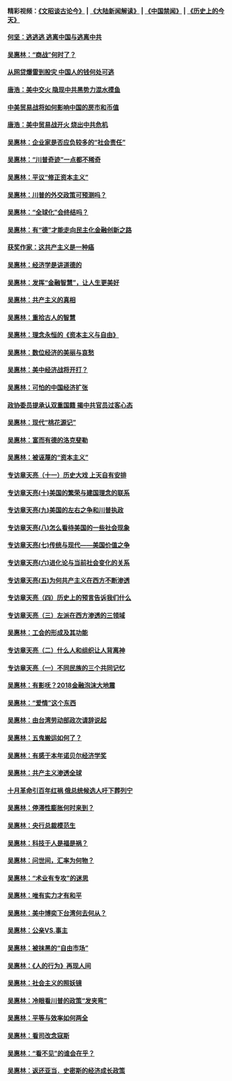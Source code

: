 #### 精彩视频：[《文昭谈古论今》](https://github.com/gfw-breaker/wenzhao/blob/master/README.md?t=11121231) | [《大陆新闻解读》](https://github.com/gfw-breaker/ntdtv-comedy/blob/master/README.md?t=11121231) | [《中国禁闻》](https://github.com/gfw-breaker/ntdtv-news/blob/master/README.md?t=11121231) | [《历史上的今天》](https://github.com/gfw-breaker/today-in-history/blob/master/README.md?t=11121231) 

#### [何坚：逃逃逃 逃离中国与逃离中共](../pages/nsc423/n10592891.md?t=11121231) 

#### [吴惠林：“商战”何时了？](../pages/nsc423/n10573558.md?t=11121231) 

#### [从网贷爆雷到股灾 中国人的钱何处可逃](../pages/nsc423/n10572800.md?t=11121231) 

#### [唐浩：美中交火 隐现中共黑势力混水摸鱼](../pages/nsc423/n10544040.md?t=11121231) 

#### [中美贸易战将如何影响中国的房市和币值](../pages/nsc423/n10543697.md?t=11121231) 

#### [唐浩：美中贸易战开火 烧出中共危机](../pages/nsc423/n10540126.md?t=11121231) 

#### [吴惠林：企业家是否应负较多的“社会责任”](../pages/nsc423/n10535022.md?t=11121231) 

#### [吴惠林：“川普奇迹”一点都不稀奇](../pages/nsc423/n10512808.md?t=11121231) 

#### [吴惠林：平议“修正资本主义”](../pages/nsc423/n10495724.md?t=11121231) 

#### [吴惠林：川普的外交政策可预测吗？](../pages/nsc423/n10462387.md?t=11121231) 

#### [吴惠林：“全球化”会终结吗？](../pages/nsc423/n10452838.md?t=11121231) 

#### [吴惠林：有“德”才能走向民主化金融创新之路](../pages/nsc423/n10432292.md?t=11121231) 

#### [获奖作家：这共产主义是一种癌](../pages/nsc423/n10431541.md?t=11121231) 

#### [吴惠林：经济学是讲道德的](../pages/nsc423/n10398014.md?t=11121231) 

#### [吴惠林：发挥“金融智慧”，让人生更美好](../pages/nsc423/n10375019.md?t=11121231) 

#### [吴惠林：共产主义的真相](../pages/nsc423/n10351394.md?t=11121231) 

#### [吴惠林：重拾古人的智慧](../pages/nsc423/n10337691.md?t=11121231) 

#### [吴惠林：理念永恒的《资本主义与自由》](../pages/nsc423/n10316274.md?t=11121231) 

#### [吴惠林：数位经济的美丽与哀愁](../pages/nsc423/n10292946.md?t=11121231) 

#### [吴惠林：美中经济战将开打？](../pages/nsc423/n10258825.md?t=11121231) 

#### [吴惠林：可怕的中国经济扩张](../pages/nsc423/n10219147.md?t=11121231) 

#### [政协委员提承认双重国籍 揭中共官员过客心态](../pages/nsc423/n10208809.md?t=11121231) 

#### [吴惠林：现代“桃花源记”](../pages/nsc423/n10185234.md?t=11121231) 

#### [吴惠林：富而有德的洛克斐勒](../pages/nsc423/n10142264.md?t=11121231) 

#### [吴惠林：被诬蔑的“资本主义”](../pages/nsc423/n10124816.md?t=11121231) 

#### [专访章天亮（十一）历史大戏 上天自有安排](../pages/nsc423/n10094905.md?t=11121231) 

#### [专访章天亮(十)美国的繁荣与建国理念的联系](../pages/nsc423/n10094899.md?t=11121231) 

#### [专访章天亮(九)美国的左右之争和川普执政](../pages/nsc423/n10094889.md?t=11121231) 

#### [专访章天亮(八)怎么看待美国的一些社会现象](../pages/nsc423/n10094857.md?t=11121231) 

#### [专访章天亮(七)传统与现代——美国价值之争](../pages/nsc423/n10093140.md?t=11121231) 

#### [专访章天亮(六)进化论与当前社会变化的关系](../pages/nsc423/n10092036.md?t=11121231) 

#### [专访章天亮(五)为何共产主义在西方不断渗透](../pages/nsc423/n10083620.md?t=11121231) 

#### [专访章天亮（四）历史上的预言告诉我们什么](../pages/nsc423/n10083606.md?t=11121231) 

#### [专访章天亮（三）左派在西方渗透的三领域](../pages/nsc423/n10081115.md?t=11121231) 

#### [吴惠林：工会的形成及其功能](../pages/nsc423/n10080633.md?t=11121231) 

#### [专访章天亮（二）什么人和组织让人背离神](../pages/nsc423/n10076637.md?t=11121231) 

#### [专访章天亮（一）不同民族的三个共同记忆](../pages/nsc423/n10074188.md?t=11121231) 

#### [吴惠林：有影呒？2018金融泡沫大地震](../pages/nsc423/n10040534.md?t=11121231) 

#### [吴惠林：“爱情”这个东西](../pages/nsc423/n10019423.md?t=11121231) 

#### [吴惠林：由台湾劳动部政次请辞说起](../pages/nsc423/n9979679.md?t=11121231) 

#### [吴惠林：五鬼搬运如何了？](../pages/nsc423/n9925338.md?t=11121231) 

#### [吴惠林：有感于本年诺贝尔经济学奖](../pages/nsc423/n9871883.md?t=11121231) 

#### [吴惠林：共产主义渗透全球](../pages/nsc423/n9812748.md?t=11121231) 

#### [十月革命引百年红祸 俄总统候选人吁下葬列宁](../pages/nsc423/n9810182.md?t=11121231) 

#### [吴惠林：停滞性膨胀何时来到？](../pages/nsc423/n9764136.md?t=11121231) 

#### [吴惠林：央行总裁模范生](../pages/nsc423/n9728134.md?t=11121231) 

#### [吴惠林：科技于人是福是祸？](../pages/nsc423/n9672982.md?t=11121231) 

#### [吴惠林：问世间，汇率为何物？](../pages/nsc423/n9621788.md?t=11121231) 

#### [吴惠林：“术业有专攻”的迷思](../pages/nsc423/n9580363.md?t=11121231) 

#### [吴惠林：唯有实力才有和平](../pages/nsc423/n9529599.md?t=11121231) 

#### [吴惠林：美中博奕下台湾何去何从？](../pages/nsc423/n9483598.md?t=11121231) 

#### [吴惠林：公亲VS.事主](../pages/nsc423/n9425637.md?t=11121231) 

#### [吴惠林：被抹黑的“自由市场”](../pages/nsc423/n9351545.md?t=11121231) 

#### [吴惠林：《人的行为》再现人间](../pages/nsc423/n9296339.md?t=11121231) 

#### [吴惠林：社会主义的照妖镜](../pages/nsc423/n9243460.md?t=11121231) 

#### [吴惠林：冷眼看川普的政策“发夹弯”](../pages/nsc423/n9120684.md?t=11121231) 

#### [吴惠林：平等与效率如何两全](../pages/nsc423/n9075430.md?t=11121231) 

#### [吴惠林：看司改念寇斯](../pages/nsc423/n9024915.md?t=11121231) 

#### [吴惠林：“看不见”的谁会在乎？](../pages/nsc423/n8977488.md?t=11121231) 

#### [吴惠林：返还亚当．史密斯的经济成长政策](../pages/nsc423/n8931896.md?t=11121231) 

